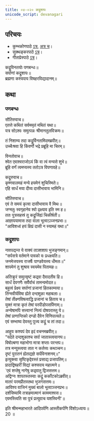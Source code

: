 ```yaml
---  
title: ०४-०२० कद्रूशापः
unicode_script: devanagari
---  
```


## परिचयः
- कुम्भकोणपाठे [ऽत्र](https://archive.org/details/mahAbhArata-kumbhakoNam/page/n369), [अत्र च](https://sanskritdocuments.org/mirrors/mahabharata/mbhK/mahabharata-k-01-sa.html)।
- सुक्थङ्करपाठे [ऽत्र](http://bombay.indology.info/mahabharata/text/UD/MBh01.txt)।
- गीताप्रेस्पाठे [ऽत्र](https://archive.org/stream/mahabharata01ramauoft#page/564/mode/2up)।


कद्रूविनतयोः पणबन्धः॥  
सर्पाणां कद्रूशापः॥  
ब्रह्मणा कश्यपाय विषहरविद्यादानम्॥  

## कथा

### पणबन्धः
सौतिरुवाच॥  
एतत्ते कथितं सर्वममृतं मथितं यथा॥  
यत्र सोऽश्वः समुत्पन्नः श्रीमानतुलविक्रमः॥  

तं निशाम्य तदा कद्रूर्विनतामिदमब्रवीत्॥  
उच्चैःश्रवा हि किंवर्णो भद्रे प्रब्रूहि मा चिरम्॥  

विनतोवाच॥  
श्वेत एवाश्वराजोऽयं किं वा त्वं मन्यसे शुभे॥  
ब्रूहि वर्णं त्वमप्यस्य ततोऽत्र विपणावहे॥  

कद्रूरुवाच॥  
कृष्णवालमहं मन्ये हयमेनं शुचिस्मिते॥  
एहि सार्धं मया दीव्य दासीभावाय भामिनि॥  

सौतिरुवाच॥  
एवं ते समयं कृत्वा दासीभावाय वै मिथः॥  
जग्मतुः स्वगृहानेव श्वो द्रक्ष्याव इति स्म ह॥  
ततः पुत्रसहस्रं तु कद्रूर्जिह्यं चिकीर्षती॥  
आज्ञापयामास तदा वाला भूत्वाऽञ्जनप्रभाः॥  
"आविशध्वं हयं क्षिप्रं दासी न स्यामहं यथा॥"  

### कद्रूशापः
नावपद्यन्त ये वाक्यं ताञ्शशाप भुजङ्गमान्॥  
"सर्पसत्रे वर्तमाने पावको वः प्रधक्ष्यति॥  
जनमेजयस्य राजर्षेः पाण्डवेयस्य धीमतः॥"  
शापमेनं तु शुश्राव स्वयमेव पितामहः॥  

अतिक्रूरं समुत्सृष्टं कद्र्वा दैवादतीव हि॥  
सार्धं देवगणैः सर्वैर्वाचं तामन्वमोदत॥  
बहुत्वं प्रेक्ष्य सर्पाणां प्रजानां हितकाम्यया॥  
तिग्मवीर्यविषा ह्येते दन्दशूका महाबलाः॥  
तेषां तीक्ष्णविषत्वाद्धि प्रजानां च हिताय च॥  
युक्तं मात्रा कृतं तेषां परपीडोपसर्पिणाम्॥  
अन्येषामपि सत्त्वानां नित्यं दोषपरास्तु ये॥  
तेषां प्राणान्तिको दण्डो दैवेन विनिपात्यते॥  
एवं सम्भाष्य देवस्तु पूज्य कद्रूं च तां तदा॥  

आहूय कश्यपं देव इदं वचनमब्रवीत्॥  
"यदेते दन्दशूकाश्च सर्पा जातास्त्वयानघ॥  
विषोल्बणा महाभोगा मात्रा शप्ताः परन्तप॥  
तत्र मन्युस्त्वया तात न कर्तव्यः कथञ्चन॥  
दृष्टं पुरातनं ह्येतद्यज्ञे सर्पविनाशनम्॥"  
इत्युक्त्वा सृष्टिकृद्देवस्तं प्रसाद्य प्रजापतिम्॥  
प्रादाद्विषहरीं विद्यां कश्यपाय महात्मने॥  
`एवं शप्तेषु नागेषु कद्र्वातु द्विजसत्तम॥  
अद्विग्नः शापतस्तस्याः कद्रूं कर्कोटकोऽब्रवीत्॥  
मातरं परमप्रीतस्तथा भुजगसत्तमः॥  
आविश्य वाजिनं मुख्यं बालो भूत्वाञ्जनप्रभः॥  
दर्शयिष्यामि तत्राहमात्मानं काममाश्वस॥  
एवमस्त्विति सा पुत्रं प्रत्युवाच यशस्विनी'॥  

इति श्रीमन्महाभारते आदिपर्वणि आस्तीकर्पणि विंशोऽध्यायः॥  
20 ॥  

